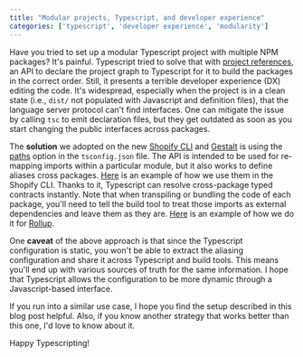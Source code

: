 ```yaml
---
title: "Modular projects, Typescript, and developer experience"
categories: ['typescript', 'developer experience', 'modularity']
---
```


Have you tried to set up a modular Typescript project with multiple NPM packages?
It's painful.
Typescript tried to solve that with [project references](https://www.typescriptlang.org/docs/handbook/project-references.html),
an API to declare the project graph to Typescript for it to build the packages in the correct order.
Still,
it presents a terrible developer experience (DX) editing the code.
It's widespread,
especially when the project is in a clean state (i.e., `dist/` not populated with Javascript and definition files),
that the language server protocol can't find interfaces.
One can mitigate the issue by calling `tsc` to emit declaration files,
but they get outdated as soon as you start changing the public interfaces across packages.

The **solution** we adopted on the new [Shopify CLI](https://github.com/shopify/cli) and [Gestalt](https://github.com/gestaltjs/gestalt) is using the [paths](https://www.typescriptlang.org/tsconfig#paths) option in the `tsconfig.json` file.
The API is intended to be used for re-mapping imports within a particular module,
but it also works to define aliases cross packages.
[Here](https://github.com/Shopify/cli/blob/main/configurations/tsconfig.json#L17) is an example of how we use them in the Shopify CLI.
Thanks to it, Typescript can resolve cross-package typed contracts instantly.
Note that when transpiling or bundling the code of each package,
you'll need to tell the build tool to treat those imports as external dependencies and leave them as they are.
[Here](https://github.com/Shopify/cli/blob/main/configurations/rollup.config.js#L13) is an example of how we do it for [Rollup](https://rollupjs.org).

One **caveat** of the above approach is that since the Typescript configuration is static,
you won't be able to extract the aliasing configuration and share it across Typescript and build tools.
This means you'll end up with various sources of truth for the same information.
I hope that Typescript allows the configuration to be more dynamic through a Javascript-based interface.

If you run into a similar use case,
I hope you find the setup described in this blog post helpful.
Also,
if you know another strategy that works better than this one, I'd love to know about it.

Happy Typescripting!
